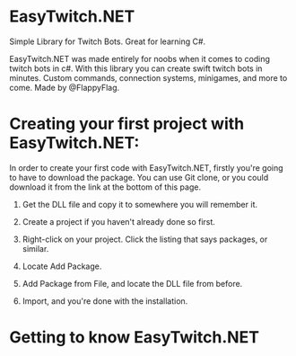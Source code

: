 # EasyTwitch.NET
Simple Library for Twitch Bots. Great for learning C#.

EasyTwitch.NET was made entirely for noobs when it comes to coding twitch bots in c#. With this library you can create swift twitch bots in minutes. Custom commands, connection systems, minigames, and more to come. Made by @FlappyFlag.

# Creating your first project with EasyTwitch.NET:

In order to create your first code with EasyTwitch.NET, firstly you're going to have to download the package. You can use Git clone, or you could download it from the link at the bottom of this page.

1. Get the DLL file and copy it to somewhere you will remember it.

2. Create a project if you haven't already done so first.

3. Right-click on your project. Click the listing that says packages, or similar.

4. Locate Add Package.

5. Add Package from File, and locate the DLL file from before.

6. Import, and you're done with the installation.

# Getting to know EasyTwitch.NET
